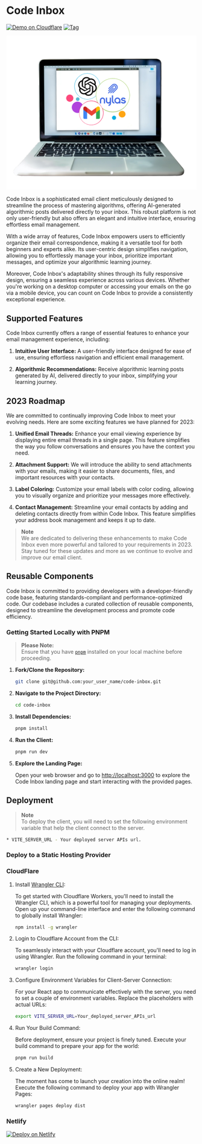 # Code Inbox

[![Demo on Cloudflare](https://badgen.net/badge/icon/cloudflare/green?icon=telegram&label=code-inbox)](https://code-inbox.com/)
[![Tag](https://badgen.net/github/tag/coder-inbox/code-inbox)](https://github.com/wiseaidev/code-inbox/releases/tag/v0.1.0)

![Code Inbox](https://github.com/coder-inbox/.github/blob/main/profile/static/banner.png "Code Inbox")

Code Inbox is a sophisticated email client meticulously designed to streamline the process of mastering algorithms, offering AI-generated algorithmic posts delivered directly to your inbox. This robust platform is not only user-friendly but also offers an elegant and intuitive interface, ensuring effortless email management.

With a wide array of features, Code Inbox empowers users to efficiently organize their email correspondence, making it a versatile tool for both beginners and experts alike. Its user-centric design simplifies navigation, allowing you to effortlessly manage your inbox, prioritize important messages, and optimize your algorithmic learning journey.

Moreover, Code Inbox's adaptability shines through its fully responsive design, ensuring a seamless experience across various devices. Whether you're working on a desktop computer or accessing your emails on the go via a mobile device, you can count on Code Inbox to provide a consistently exceptional experience.

## Supported Features

Code Inbox currently offers a range of essential features to enhance your email management experience, including:

1. **Intuitive User Interface:** A user-friendly interface designed for ease of use, ensuring effortless navigation and efficient email management.

1. **Algorithmic Recommendations:** Receive algorithmic learning posts generated by AI, delivered directly to your inbox, simplifying your learning journey.

## 2023 Roadmap

We are committed to continually improving Code Inbox to meet your evolving needs. Here are some exciting features we have planned for 2023:

1. **Unified Email Threads:** Enhance your email viewing experience by displaying entire email threads in a single page. This feature simplifies the way you follow conversations and ensures you have the context you need.

1. **Attachment Support:** We will introduce the ability to send attachments with your emails, making it easier to share documents, files, and important resources with your contacts.

1. **Label Coloring:** Customize your email labels with color coding, allowing you to visually organize and prioritize your messages more effectively.

1. **Contact Management:** Streamline your email contacts by adding and deleting contacts directly from within Code Inbox. This feature simplifies your address book management and keeps it up to date.

> **Note**<br>
We are dedicated to delivering these enhancements to make Code Inbox even more powerful and tailored to your requirements in 2023. Stay tuned for these updates and more as we continue to evolve and improve our email client.

## Reusable Components

Code Inbox is committed to providing developers with a developer-friendly code base, featuring standards-compliant and performance-optimized code. Our codebase includes a curated collection of reusable components, designed to streamline the development process and promote code efficiency.

### Getting Started Locally with PNPM

> **Please Note:**<br>
Ensure that you have [`pnpm`](https://pnpm.io/installation) installed on your local machine before proceeding.

1. **Fork/Clone the Repository:**

    ```sh
    git clone git@github.com:your_user_name/code-inbox.git
    ```

1. **Navigate to the Project Directory:**

    ```sh
    cd code-inbox
    ```

1. **Install Dependencies:**

    ```sh
    pnpm install
    ```

1. **Run the Client:**

    ```sh
    pnpm run dev
    ```

1. **Explore the Landing Page:**

    Open your web browser and go to [http://localhost:3000](http://localhost:3000) to explore the Code Inbox landing page and start interacting with the provided pages.

## Deployment

> **Note**<br>
To deploy the client, you will need to set the following environment variable that help the client connect to the server.
```sh
* VITE_SERVER_URL - Your deployed server APIs url.
```

### **Deploy to a Static Hosting Provider**

### **CloudFlare**

1. Install [Wrangler CLI](https://developers.cloudflare.com/workers/wrangler/get-started/):

   To get started with Cloudflare Workers, you'll need to install the Wrangler CLI, which is a powerful tool for managing your deployments. Open up your command-line interface and enter the following command to globally install Wrangler:

   ```sh
   npm install -g wrangler
   ```

1. Login to Cloudflare Account from the CLI:

   To seamlessly interact with your Cloudflare account, you'll need to log in using Wrangler. Run the following command in your terminal:

   ```sh
   wrangler login
   ```

1. Configure Environment Variables for Client-Server Connection:

   For your React app to communicate effectively with the server, you need to set a couple of environment variables. Replace the placeholders with actual URLs:

   ```sh
   export VITE_SERVER_URL=Your_deployed_server_APIs_url
   ```

1. Run Your Build Command:

   Before deployment, ensure your project is finely tuned. Execute your build command to prepare your app for the world:

   ```sh
   pnpm run build
   ```

1. Create a New Deployment:

   The moment has come to launch your creation into the online realm! Execute the following command to deploy your app with Wrangler Pages:

   ```sh
   wrangler pages deploy dist
   ```

### **Netlify**

[![Deploy on Netlify](https://www.netlify.com/img/deploy/button.svg)](https://app.netlify.com/start/deploy?repository=https://github.com/wiseaidev/code-inbox)
